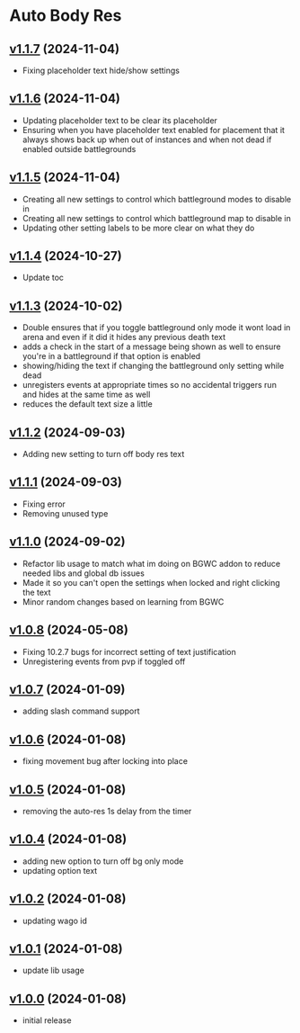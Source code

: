 # Auto Body Res

## [v1.1.7](https://github.com/rbgdevx/auto-body-res/releases/tag/v1.1.7) (2024-11-04)

- Fixing placeholder text hide/show settings

## [v1.1.6](https://github.com/rbgdevx/auto-body-res/releases/tag/v1.1.6) (2024-11-04)

- Updating placeholder text to be clear its placeholder
- Ensuring when you have placeholder text enabled for placement that it always shows back up when out of instances and when not dead if enabled outside battlegrounds

## [v1.1.5](https://github.com/rbgdevx/auto-body-res/releases/tag/v1.1.5) (2024-11-04)

- Creating all new settings to control which battleground modes to disable in
- Creating all new settings to control which battleground map to disable in
- Updating other setting labels to be more clear on what they do

## [v1.1.4](https://github.com/rbgdevx/auto-body-res/releases/tag/v1.1.4) (2024-10-27)

- Update toc

## [v1.1.3](https://github.com/rbgdevx/auto-body-res/releases/tag/v1.1.3) (2024-10-02)

- Double ensures that if you toggle battleground only mode it wont load in arena and even if it did it hides any previous death text
- adds a check in the start of a message being shown as well to ensure you're in a battleground if that option is enabled
- showing/hiding the text if changing the battleground only setting while dead
- unregisters events at appropriate times so no accidental triggers run and hides at the same time as well
- reduces the default text size a little

## [v1.1.2](https://github.com/rbgdevx/auto-body-res/releases/tag/v1.1.2) (2024-09-03)

- Adding new setting to turn off body res text

## [v1.1.1](https://github.com/rbgdevx/auto-body-res/releases/tag/v1.1.1) (2024-09-03)

- Fixing error
- Removing unused type

## [v1.1.0](https://github.com/rbgdevx/auto-body-res/releases/tag/v1.1.0) (2024-09-02)

- Refactor lib usage to match what im doing on BGWC addon to reduce needed libs and global db issues
- Made it so you can't open the settings when locked and right clicking the text
- Minor random changes based on learning from BGWC

## [v1.0.8](https://github.com/rbgdevx/auto-body-res/releases/tag/v1.0.8) (2024-05-08)

- Fixing 10.2.7 bugs for incorrect setting of text justification
- Unregistering events from pvp if toggled off

## [v1.0.7](https://github.com/rbgdevx/auto-body-res/releases/tag/v1.0.7) (2024-01-09)

- adding slash command support

## [v1.0.6](https://github.com/rbgdevx/auto-body-res/releases/tag/v1.0.6) (2024-01-08)

- fixing movement bug after locking into place

## [v1.0.5](https://github.com/rbgdevx/auto-body-res/releases/tag/v1.0.5) (2024-01-08)

- removing the auto-res 1s delay from the timer

## [v1.0.4](https://github.com/rbgdevx/auto-body-res/releases/tag/v1.0.4) (2024-01-08)

- adding new option to turn off bg only mode
- updating option text

## [v1.0.2](https://github.com/rbgdevx/auto-body-res/releases/tag/v1.0.2) (2024-01-08)

- updating wago id

## [v1.0.1](https://github.com/rbgdevx/auto-body-res/releases/tag/v1.0.1) (2024-01-08)

- update lib usage

## [v1.0.0](https://github.com/rbgdevx/auto-body-res/releases/tag/v1.0.0) (2024-01-08)

- initial release
